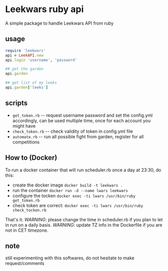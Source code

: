 # Leekwars ruby api

A simple package to handle Leekwars API from ruby

## usage

```ruby
require 'leekwars'
api = LeekAPI.new
api.login 'username', 'password'

## get the garden
api.garden

## get list of my leeks
api.garden['leeks']

```

## scripts

- `get_token.rb` -- request username password and set the config.yml accordingly, can be used multiple time, once for each account you might have
- `check_token.rb` -- check validity of token in config.yml file
- `automate.rb` -- run all possible fight from garden, register for all competitions

## How to (Docker)

To run a docker container that will run scheduler.rb once a day at 23:30, do this:

- create the docker image `docker build -t leekwars .`
- run the container `docker run -d --name lwars leekwars`
- configure the tocken `docker exec -ti lwars /usr/bin/ruby get_token.rb`
- check token are correct: `docker exec -ti lwars /usr/bin/ruby check_tocken.rb`

That's it.
*WARNING*: please change the time in scheduler.rb if you plan to let in run on a daily basis.
*WARNING*: update TZ info in the Dockerfile if you are not in CET timezone.

## note

still experimenting with this softwares, do not hesitate to make request/comments
